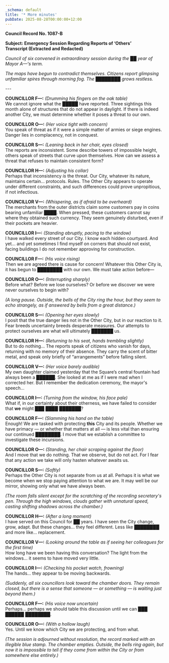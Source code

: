 ```yaml
---
_schema: default
title: '* More minutes'
pubDate: 2025-08-28T00:00:00+12:00
---
```

**Council Record No. 1087-B**

**Subject: Emergency Session Regarding Reports of ‘Others’<br>Transcript (Extracted and Redacted)**

*Council of six convened in extraordinary session during the ██ year of Mayor A—'s term.*

*The maps have begun to contradict themselves. Citizens report glimpsing unfamiliar spires through morning fog. The ████████ grows restless.*

\---

**COUNCILLOR F—:** *(Drumming his fingers on the oak table)*<br>We cannot ignore what the █████ have reported. Three sightings this month alone of structures that do not appear in daylight. If there is indeed another City, we must determine whether it poses a threat to our own.

**COUNCILLOR O—:** *(Her voice tight with concern)*<br>You speak of threat as if it were a simple matter of armies or siege engines. Danger lies in complacency, not in conquest.

**COUNCILLOR S—:** *(Leaning back in her chair, eyes closed)*<br>The reports are inconsistent. Some describe towers of impossible height, others speak of streets that curve upon themselves. How can we assess a threat that refuses to maintain consistent form?

**COUNCILLOR H—:** *(Adjusting his collar)*<br>Perhaps that inconsistency *is* the threat. Our City, whatever its nature, maintains certain... protocols. Rules. The Other City appears to operate under different constraints, and such differences could prove unpropitious, if not infectious.

**COUNCILLOR V—:** *(Whispering, as if afraid to be overheard)*<br>The merchants from the outer districts claim some customers pay in coins bearing unfamiliar ████. When pressed, these customers cannot say where they obtained such currency. They seem genuinely disturbed, even if their pockets are heavier.

**COUNCILLOR I—:** *(Standing abruptly, pacing to the window)*<br>I have walked every street of our City. I know each hidden courtyard. And yet... and yet sometimes I find myself on corners that should not exist, facing buildings I do not remember approving for construction.

**COUNCILLOR F—:** *(His voice rising)*<br>Then we are agreed there is cause for concern! Whatever this Other City is, it has begun to ████████ with our own. We must take action before—

**COUNCILLOR O—:** *(Interrupting sharply)*<br>Before what? Before we lose ourselves? Or before we discover we were never ourselves to begin with?

*(A long pause. Outside, the bells of the City ring the hour, but they seem to echo strangely, as if answered by bells from a great distance.)*

**COUNCILLOR S—:** *(Opening her eyes slowly)*<br>I posit that the true danger lies not in the Other City, but in our reaction to it. Fear breeds uncertainty breeds desperate measures. Our attempts to protect ourselves are what will ultimately ███████ us.

**COUNCILLOR H—:** *(Returning to his seat, hands trembling slightly)*<br>But to do nothing... The reports speak of citizens who vanish for days, returning with no memory of their absence. They carry the scent of bitter metal, and speak only briefly of “arrangements” before falling silent.

**COUNCILLOR V—:** *(Her voice barely audible)*<br>My own daughter claimed yesterday that the Square’s central fountain had always been a ██████. She looked at me as if I were mad when I corrected her. But I remember the dedication ceremony, the mayor's speech...

**COUNCILLOR I—:** *(Turning from the window, his face pale)*<br>What if, in our certainty about their otherness, we have failed to consider that **we** might ███ ████ ███████?

**COUNCILLOR F—:** *(Slamming his hand on the table)*<br>Enough! We are tasked with protecting **this** City and its people. Whether we have primacy — or whether that matters at all — is less vital than ensuring our continued ████████. I move that we establish a committee to investigate these incursions.

**COUNCILLOR O—:** *(Standing, her chair scraping against the floor)*<br>And I move that we do nothing. That we observe, but do not act. For I fear that any action we take will only hasten whatever awaits us.

**COUNCILLOR S—:** *(Softly)*<br>Perhaps the Other City is not separate from us at all. Perhaps it is what we become when we stop paying attention to what we are. It may well be our mirror, showing only what we have always been.

*(The room falls silent except for the scratching of the recording secretary's pen. Through the high windows, clouds gather with unnatural speed, casting shifting shadows across the chamber.)*

**COUNCILLOR H—:** *(After a long moment)*<br>I have served on this Council for ██ years. I have seen the City change, grow, adapt. But these changes... they feel different. Less like ████████ and more like... replacement.

**COUNCILLOR V—:** *(Looking around the table as if seeing her colleagues for the first time)*<br>How long have we been having this conversation? The light from the windows... it seems to have moved very little.

**COUNCILLOR I—:** *(Checking his pocket watch, frowning)*<br>The hands... they appear to be moving backwards.

*(Suddenly, all six councillors look toward the chamber doors. They remain closed, but there is a sense that someone — or something — is waiting just beyond them.)*

**COUNCILLOR F—:** *(His voice now uncertain)*<br>Perhaps... perhaps we should table this discussion until we can ███ ██████ ████████.

**COUNCILLOR O—:** *(With a hollow laugh)*<br>Yes. Until we know which City we are protecting, and from what.

*(The session is adjourned without resolution, the record marked with an illegible blue stamp. The chamber empties. Outside, the bells ring again, but now it is impossible to tell if they come from within the City or from somewhere else entirely.)*